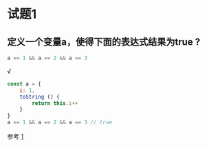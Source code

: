 # 试题1

## 定义一个变量a，使得下面的表达式结果为true ?
```js
a == 1 && a == 2 && a == 3
```
√

```js
const a = {
    i: 1,
    toString () {
    	return this.i++
    }
}
a == 1 && a == 2 && a == 3 // true
```
参考
[1](https://juejin.im/post/5bc5c752f265da0a9a399a62)